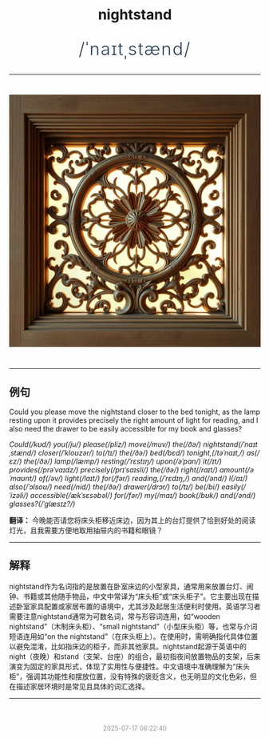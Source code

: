 <div align="center">

# nightstand

<div style="margin: 30px 0;">
<h1 style="font-size: 2.5em; font-weight: 300; letter-spacing: 2px; margin: 0; color: #2c3e50;">
/ˈnaɪtˌstænd/
</h1>
</div>

</div>

---

<div align="center" style="margin: 40px 0;">

![nightstand](images/nightstand.png)

</div>

---

## 例句

Could you please move the nightstand closer to the bed tonight, as the lamp resting upon it provides precisely the right amount of light for reading, and I also need the drawer to be easily accessible for my book and glasses?

*Could(/kʊd/) you(/ju/) please(/pliz/) move(/muv/) the(/ðə/) nightstand(/ˈnaɪtˌstænd/) closer(/ˈkloʊzər/) to(/tɪ/) the(/ðə/) bed(/bɛd/) tonight,(/təˈnaɪt,/) as(/ɛz/) the(/ðə/) lamp(/læmp/) resting(/ˈrɛstɪŋ/) upon(/əˈpɑn/) it(/ɪt/) provides(/prəˈvaɪdz/) precisely(/prɪˈsaɪsli/) the(/ðə/) right(/raɪt/) amount(/əˈmaʊnt/) of(/əv/) light(/laɪt/) for(/fər/) reading,(/ˈrɛdɪŋ,/) and(/ənd/) I(/aɪ/) also(/ˈɔlsoʊ/) need(/nid/) the(/ðə/) drawer(/drɔr/) to(/tɪ/) be(/bi/) easily(/ˈizəli/) accessible(/ækˈsɛsəbəl/) for(/fər/) my(/maɪ/) book(/bʊk/) and(/ənd/) glasses?(/ˈglæsɪz?/)*

**翻译：** 今晚能否请您将床头柜移近床边，因为其上的台灯提供了恰到好处的阅读灯光，且我需要方便地取用抽屉内的书籍和眼镜？

---

## 解释

nightstand作为名词指的是放置在卧室床边的小型家具，通常用来放置台灯、闹钟、书籍或其他随手物品，中文中常译为“床头柜”或“床头柜子”。它主要出现在描述卧室家具配置或家居布置的语境中，尤其涉及起居生活便利时使用。英语学习者需要注意nightstand通常为可数名词，常与形容词连用，如“wooden nightstand”（木制床头柜）、“small nightstand”（小型床头柜）等，也常与介词短语连用如“on the nightstand”（在床头柜上）。在使用时，需明确指代具体位置以避免混淆，比如指床边的柜子，而非其他家具。nightstand起源于英语中的night（夜晚）和stand（支架、台座）的组合，最初指夜间放置物品的支架，后来演变为固定的家具形式，体现了实用性与便捷性。中文语境中准确理解为“床头柜”，强调其功能性和摆放位置，没有特殊的褒贬含义，也无明显的文化色彩，但在描述家居环境时是常见且具体的词汇选择。


---

<div align="center" style="margin-top: 50px;">
<small style="color: #999; font-size: 0.9em;">2025-07-17 06:22:40</small>
</div>
